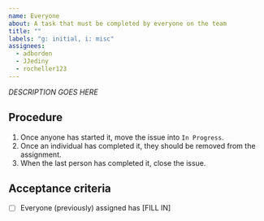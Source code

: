 ```yaml
---
name: Everyone
about: A task that must be completed by everyone on the team
title: ""
labels: "g: initial, i: misc"
assignees:
  - adborden
  - JJediny
  - rocheller123
---
```


_DESCRIPTION GOES HERE_

## Procedure

1. Once anyone has started it, move the issue into `In Progress`.
1. Once an individual has completed it, they should be removed from the assignment.
1. When the last person has completed it, close the issue.

## Acceptance criteria

- [ ] Everyone (previously) assigned has [FILL IN]
